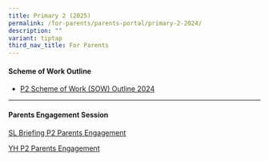 ```yaml
---
title: Primary 2 (2025)
permalink: /for-parents/parents-portal/primary-2-2024/
description: ""
variant: tiptap
third_nav_title: For Parents
---
```

<h4><strong>Scheme of Work Outline</strong></h4>
<ul data-tight="true" class="tight">
<li>
<p><a href="/resources/scheme-of-work-outline-2024/primary-2/" rel="noopener noreferrer nofollow" target="_blank">P2 Scheme of Work (SOW) Outline 2024</a>
</p>
</li>
</ul>
<hr>
<h4><strong>Parents Engagement Session</strong></h4>
<p><a href="/files/Parents engagment session P1P2/SL_Briefing_Pri_2_Parents_Engagement_Talk_2024.pdf" rel="noopener noreferrer nofollow" target="_blank">SL Briefing P2 Parents Engagement</a>
</p>
<p><a href="/files/Parents engagment session P1P2/YH_ST_Primary_2_Parents_Engagement_2024.pdf" rel="noopener noreferrer nofollow" target="_blank">YH P2 Parents Engagement</a>
</p>